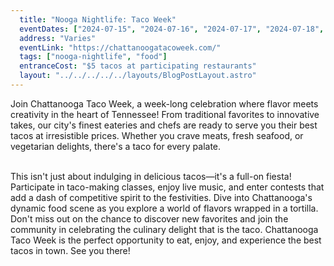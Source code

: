 ```yaml
---
  title: "Nooga Nightlife: Taco Week"
  eventDates: ["2024-07-15", "2024-07-16", "2024-07-17", "2024-07-18", "2024-07-19", "2024-07-20", "2024-07-21"]
  address: "Varies"
  eventLink: "https://chattanoogatacoweek.com/"
  tags: ["nooga-nightlife", "food"]
  entranceCost: "$5 tacos at participating restaurants"
  layout: "../../../../../layouts/BlogPostLayout.astro"
---
```

Join Chattanooga Taco Week, a week-long celebration where flavor meets creativity in the heart of Tennessee! From traditional favorites to innovative takes, our city's finest eateries and chefs are ready to serve you their best tacos at irresistible prices. Whether you crave meats, fresh seafood, or vegetarian delights, there's a taco for every palate.

<br>
This isn't just about indulging in delicious tacos—it's a full-on fiesta! Participate in taco-making classes, enjoy live music, and enter contests that add a dash of competitive spirit to the festivities. Dive into Chattanooga's dynamic food scene as you explore a world of flavors wrapped in a tortilla.

<br>
Don't miss out on the chance to discover new favorites and join the community in celebrating the culinary delight that is the taco. Chattanooga Taco Week is the perfect opportunity to eat, enjoy, and experience the best tacos in town. See you there!